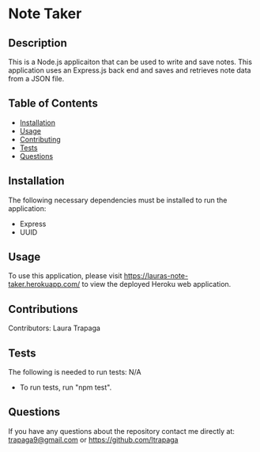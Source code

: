 # Note Taker

## Description

  This is a Node.js applicaiton that can be used to write and save notes. This application uses an Express.js back end and saves and retrieves note data from a JSON file.

## Table of Contents

* [Installation](#installation)
* [Usage](#usage)
* [Contributing](#contributions)
* [Tests](#tests)
* [Questions](#questions)

## Installation

  The following necessary dependencies must be installed to run the application:

* Express
* UUID

## Usage

  To use this application, please visit <https://lauras-note-taker.herokuapp.com/> to view the deployed Heroku web application.
  
## Contributions

  Contributors: Laura Trapaga

## Tests

  The following is needed to run tests: N/A

* To run tests, run "npm test".

## Questions

  If you have any questions about the repository contact me directly at:
  trapaga9@gmail.com or <https://github.com/ltrapaga>
  